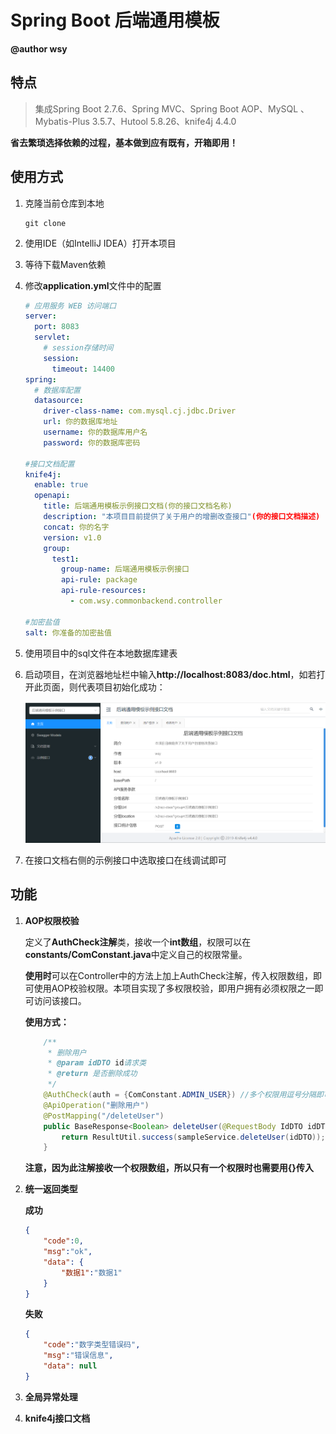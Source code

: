 # Spring Boot 后端通用模板

**@author wsy**

## 特点

> 集成Spring Boot 2.7.6、Spring MVC、Spring Boot AOP、MySQL 、Mybatis-Plus 3.5.7、Hutool 5.8.26、knife4j 4.4.0

**省去繁琐选择依赖的过程，基本做到应有既有，开箱即用！**

## 使用方式

1. 克隆当前仓库到本地

   ```shell
   git clone
   ```

2. 使用IDE（如IntelliJ IDEA）打开本项目

3. 等待下载Maven依赖

4. 修改**application.yml**文件中的配置

   ```yml
   # 应用服务 WEB 访问端口
   server:
     port: 8083
     servlet:
       # session存储时间
       session:
         timeout: 14400
   spring:
     # 数据库配置
     datasource:
       driver-class-name: com.mysql.cj.jdbc.Driver
       url: 你的数据库地址
       username: 你的数据库用户名
       password: 你的数据库密码
   
   #接口文档配置
   knife4j:
     enable: true
     openapi:
       title: 后端通用模板示例接口文档(你的接口文档名称)
       description: "本项目目前提供了关于用户的增删改查接口"(你的接口文档描述)
       concat: 你的名字
       version: v1.0
       group:
         test1:
           group-name: 后端通用模板示例接口
           api-rule: package
           api-rule-resources:
             - com.wsy.commonbackend.controller
   
   #加密盐值
   salt: 你准备的加密盐值
   ```

5. 使用项目中的sql文件在本地数据库建表

6. 启动项目，在浏览器地址栏中输入**http://localhost:8083/doc.html**，如若打开此页面，则代表项目初始化成功：

   ![image-20240725170617923](README.assets/image-20240725170617923.png)

7. 在接口文档右侧的示例接口中选取接口在线调试即可

## 功能

1. **AOP权限校验**

   定义了**AuthCheck注解**类，接收一个**int数组**，权限可以在**constants/ComConstant.java**中定义自己的权限常量。

   **使用时**可以在Controller中的方法上加上AuthCheck注解，传入权限数组，即可使用AOP校验权限。本项目实现了多权限校验，即用户拥有必须权限之一即可访问该接口。

   **使用方式：**

   ```java
       /**
        * 删除用户
        * @param idDTO id请求类
        * @return 是否删除成功
        */
       @AuthCheck(auth = {ComConstant.ADMIN_USER}) //多个权限用逗号分隔即可
       @ApiOperation("删除用户")
       @PostMapping("/deleteUser")
       public BaseResponse<Boolean> deleteUser(@RequestBody IdDTO idDTO) {
           return ResultUtil.success(sampleService.deleteUser(idDTO));
       }
   ```

   **注意，因为此注解接收一个权限数组，所以只有一个权限时也需要用{}传入**

2. **统一返回类型**

   **成功**

   ```json
   {
       "code":0,
       "msg":"ok",
       "data": {
           "数据1":"数据1"
       }
   }
   ```

   **失败**

   ```json
   {
       "code":"数字类型错误码",
       "msg":"错误信息",
       "data": null
   }
   ```

3. **全局异常处理**

4. **knife4j接口文档**